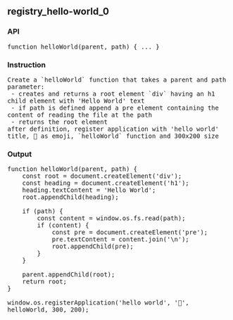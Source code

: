 ## registry_hello-world_0
### API
<pre style='text-wrap: wrap'>function helloWorld(parent, path) { ... }
</pre>
### Instruction
<pre style='text-wrap: wrap'>Create a `helloWorld` function that takes a parent and path parameter:
 - creates and returns a root element `div` having an h1 child element with 'Hello World' text
 - if path is defined append a pre element containing the content of reading the file at the path
 - returns the root element
after definition, register application with 'hello world' title, 👋 as emoji, `helloWorld` function and 300x200 size</pre>
### Output
<pre style='text-wrap: wrap'>function helloWorld(parent, path) {
    const root = document.createElement('div');
    const heading = document.createElement('h1');
    heading.textContent = 'Hello World';
    root.appendChild(heading);

    if (path) {
        const content = window.os.fs.read(path);
        if (content) {
            const pre = document.createElement('pre');
            pre.textContent = content.join('\n');
            root.appendChild(pre);
        }
    }

    parent.appendChild(root);
    return root;
}

window.os.registerApplication('hello world', '👋', helloWorld, 300, 200);
</pre>
